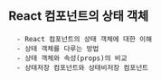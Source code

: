 ## React 컴포넌트의 상태 객체
```
  - React 컴포넌트의 상태 객체에 대한 이해
  - 상태 객체를 다루는 방법
  - 상태 객체와 속성(props)의 비교
  - 상태저장 컴포넌트와 상태비저장 컴포넌트
```